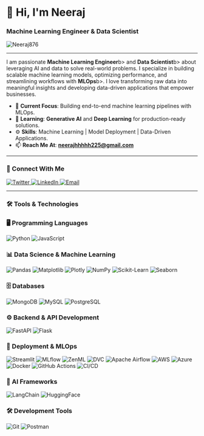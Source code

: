 <!-- Header Section -->
<h1 align="left">👋 Hi, I'm Neeraj</h1>
<h3 align="left">Machine Learning Engineer & Data Scientist</h3>
<p align="left"> <img src="https://komarev.com/ghpvc/?username=Neeraj876&label=Profile%20views&color=0e75b6&style=flat" alt="Neeraj876" /> </p>

---

<!-- Introduction --> 
<p align="left"> I am passionate <b>Machine Learning Engineer</b>b> and <b>Data Scientist</b>b> about leveraging AI and data to solve real-world problems. I specialize in building scalable machine learning models, optimizing performance, and streamlining workflows with <b>MLOps</b>b>. I love transforming raw data into meaningful insights and developing data-driven applications that empower businesses. 
</p>

- 🔭 **Current Focus**: Building end-to-end machine learning pipelines with MLOps.  
- 🌱 **Learning**: <b>Generative AI</b> and <b>Deep Learning</b> for production-ready solutions.  
- ⚙️ **Skills**: Machine Learning | Model Deployment | Data-Driven Applications.  
- 📫 **Reach Me At**: **neerajhhhhh225@gmail.com**  

---

<!-- Connect With Me -->
<h3 align="left">🤝 Connect With Me</h3>
<p align="left">
<a href="https://x.com/neerajjj6785" target="_blank">
    <img src="https://img.shields.io/badge/Twitter-%231DA1F2.svg?style=for-the-badge&logo=twitter&logoColor=white" alt="Twitter"/>
</a>
<a href="https://www.linkedin.com/in/neeraj-125601238/" target="_blank">
    <img src="https://img.shields.io/badge/LinkedIn-%230077B5.svg?style=for-the-badge&logo=linkedin&logoColor=white" alt="LinkedIn"/>
</a>
<a href="mailto:neerajhhhhh225@gmail.com">
    <img src="https://img.shields.io/badge/Email-D14836?style=for-the-badge&logo=gmail&logoColor=white" alt="Email"/>
</a>
</p>

---
<!-- Header -->
<h3 align="left">🛠️ Tools & Technologies</h3>



<!-- Programming Languages -->
### 🖥️ Programming Languages
![Python](https://img.shields.io/badge/Python-3776AB?style=for-the-badge&logo=python&logoColor=white)
![JavaScript](https://img.shields.io/badge/JavaScript-323330?style=for-the-badge&logo=javascript&logoColor=F7DF1E)

<!-- Data Science & ML -->
### 📊 Data Science & Machine Learning
![Pandas](https://img.shields.io/badge/Pandas-150458?style=for-the-badge&logo=pandas&logoColor=white)
![Matplotlib](https://img.shields.io/badge/Matplotlib-8A2BE2?style=for-the-badge&logo=python&logoColor=white)
![Plotly](https://img.shields.io/badge/Plotly-3F4F75?style=for-the-badge&logo=plotly&logoColor=white)
![NumPy](https://img.shields.io/badge/NumPy-013243?style=for-the-badge&logo=numpy&logoColor=white)
![Scikit-Learn](https://img.shields.io/badge/Scikit--Learn-F7931E?style=for-the-badge&logo=scikit-learn&logoColor=white)
![Seaborn](https://img.shields.io/badge/Seaborn-009688?style=for-the-badge&logo=python&logoColor=white)

<!-- Databases -->
### 🗄️ Databases
![MongoDB](https://img.shields.io/badge/MongoDB-4EA94B?style=for-the-badge&logo=mongodb&logoColor=white)
![MySQL](https://img.shields.io/badge/MySQL-00000F?style=for-the-badge&logo=mysql&logoColor=white)
![PostgreSQL](https://img.shields.io/badge/PostgreSQL-316192?style=for-the-badge&logo=postgresql&logoColor=white)

<!-- Backend & API -->
### ⚙️ Backend & API Development
![FastAPI](https://img.shields.io/badge/FastAPI-009688?style=for-the-badge&logo=fastapi&logoColor=white)
![Flask](https://img.shields.io/badge/Flask-000000?style=for-the-badge&logo=flask&logoColor=white)

<!-- Deployment & Data Handling -->
### 🚀 Deployment & MLOps
![Streamlit](https://img.shields.io/badge/Streamlit-FF4B4B?style=for-the-badge&logo=streamlit&logoColor=white)
![MLflow](https://img.shields.io/badge/MLflow-0194E2?style=for-the-badge&logo=mlflow&logoColor=white)
![ZenML](https://img.shields.io/badge/ZenML-FF5733?style=for-the-badge&logo=python&logoColor=white)
![DVC](https://img.shields.io/badge/DVC-945DD6?style=for-the-badge&logo=python&logoColor=white)
![Apache Airflow](https://img.shields.io/badge/Apache%20Airflow-017CEE?style=for-the-badge&logo=apache-airflow&logoColor=white)
![AWS](https://img.shields.io/badge/AWS-FF9900?style=for-the-badge&logo=amazonaws&logoColor=white)
![Azure](https://img.shields.io/badge/Azure-0078D4?style=for-the-badge&logo=microsoftazure&logoColor=white)
![Docker](https://img.shields.io/badge/Docker-2496ED?style=for-the-badge&logo=docker&logoColor=white)
![GitHub Actions](https://img.shields.io/badge/GitHub%20Actions-2088FF?style=for-the-badge&logo=githubactions&logoColor=white)
![CI/CD](https://img.shields.io/badge/CI%2FCD-2D3748?style=for-the-badge&logo=githubactions&logoColor=white)

<!-- LangChain & Related -->
### 🔗 AI Frameworks
![LangChain](https://img.shields.io/badge/LangChain-FFD43B?style=for-the-badge&logo=python&logoColor=white)
![HuggingFace](https://img.shields.io/badge/Hugging%20Face-F78C40?style=for-the-badge&logo=huggingface&logoColor=white)

<!-- Tools -->
### 🛠️ Development Tools
![Git](https://img.shields.io/badge/Git-F05032?style=for-the-badge&logo=git&logoColor=white)
![Postman](https://img.shields.io/badge/Postman-FF6C37?style=for-the-badge&logo=postman&logoColor=white)
